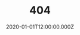 ---
path: undefined
date: '2020-01-01T12:00:00.000Z'
title: 404
description: ¡Un 404 salvaje apareció!
---